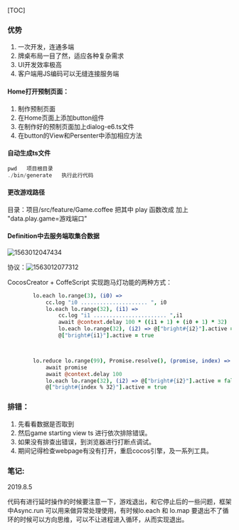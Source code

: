 [TOC]



### 优势

1. 一次开发，连通多端
2. 牌桌布局一目了然，适应各种复杂需求
3. UI开发效率极高
4. 客户端用JS编码可以无缝连接服务端

#### Home打开预制页面：

1. 制作预制页面
2. 在Home页面上添加button组件
3. 在制作好的预制页面加上dialog-e6.ts文件
4. 在button的View和Persenter中添加相应方法

#### 自动生成ts文件

```javascript
pwd   项目根目录
./bin/generate   执行此行代码
```

####  更改游戏路径

目录：项目/src/feature/Game.coffee 把其中 play 函数改成 加上 "data.play.game=游戏端口"

#### Definition中去服务端取集合数据

![1563012047434](C:\Users\Administrator\AppData\Roaming\Typora\typora-user-images\1563012047434.png)

协议：![1563012077312](C:\Users\Administrator\AppData\Roaming\Typora\typora-user-images\1563012077312.png)



CocosCreator + CoffeScript 实现跑马灯功能的两种方式：

```coffeescript
        lo.each lo.range(3), (i0) =>                                                #循环三遍
            cc.log "i0 ..................... ", i0
            lo.each lo.range(32), (i1) =>
                cc.log "i1 ....................... ",i1
                await @context.delay 100 * ((i1 + 1) + (i0 + 1) * 32)
                lo.each lo.range(32), (i2) => @["bright#{i2}"].active = false
                @["bright#{i1}"].active = true



        lo.reduce lo.range(99), Promise.resolve(), (promise, index) =>
            await promise
            await @context.delay 100
            lo.each lo.range(32), (i2) => @["bright#{i2}"].active = false
            @["bright#{index % 32}"].active = true
```

### 排错：

1. 先看看数据是否取到
2. 然后game    starting    view   ts 进行依次排除错误。
3. 如果没有排查出错误，到浏览器进行打断点调试。
4. 期间记得检查webpage有没有打开，重启cocos引擎，及一系列工具。

### 笔记:

2019.8.5

​	代码有进行延时操作的时候要注意一下，游戏退出，和它停止后的一些问题，框架中Async.run 可以用来做异常处理使用，有时候lo.each 和 lo.map 要退出不了循环的时候可以方向思维，可以不让进程进入循环，从而实现退出。


